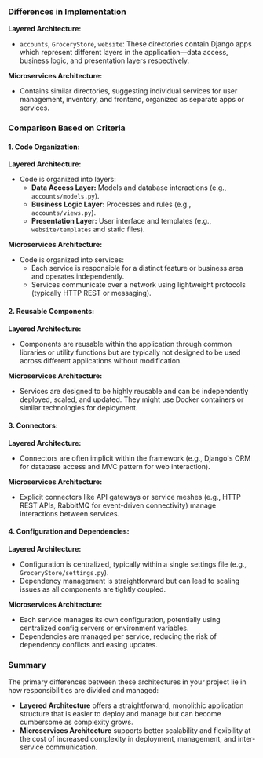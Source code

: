 ### Differences in Implementation

**Layered Architecture:**
- `accounts`, `GroceryStore`, `website`: These directories contain Django apps which represent different layers in the application—data access, business logic, and presentation layers respectively.

**Microservices Architecture:**
- Contains similar directories, suggesting individual services for user management, inventory, and frontend, organized as separate apps or services.

### Comparison Based on Criteria

#### 1. **Code Organization:**

**Layered Architecture:**
- Code is organized into layers:
  - **Data Access Layer:** Models and database interactions (e.g., `accounts/models.py`).
  - **Business Logic Layer:** Processes and rules (e.g., `accounts/views.py`).
  - **Presentation Layer:** User interface and templates (e.g., `website/templates` and static files).

**Microservices Architecture:**
- Code is organized into services:
  - Each service is responsible for a distinct feature or business area and operates independently.
  - Services communicate over a network using lightweight protocols (typically HTTP REST or messaging).

#### 2. **Reusable Components:**

**Layered Architecture:**
- Components are reusable within the application through common libraries or utility functions but are typically not designed to be used across different applications without modification.

**Microservices Architecture:**
- Services are designed to be highly reusable and can be independently deployed, scaled, and updated. They might use Docker containers or similar technologies for deployment.

#### 3. **Connectors:**

**Layered Architecture:**
- Connectors are often implicit within the framework (e.g., Django's ORM for database access and MVC pattern for web interaction).

**Microservices Architecture:**
- Explicit connectors like API gateways or service meshes (e.g., HTTP REST APIs, RabbitMQ for event-driven connectivity) manage interactions between services.

#### 4. **Configuration and Dependencies:**

**Layered Architecture:**
- Configuration is centralized, typically within a single settings file (e.g., `GroceryStore/settings.py`).
- Dependency management is straightforward but can lead to scaling issues as all components are tightly coupled.

**Microservices Architecture:**
- Each service manages its own configuration, potentially using centralized config servers or environment variables.
- Dependencies are managed per service, reducing the risk of dependency conflicts and easing updates.

### Summary

The primary differences between these architectures in your project lie in how responsibilities are divided and managed:

- **Layered Architecture** offers a straightforward, monolithic application structure that is easier to deploy and manage but can become cumbersome as complexity grows.
- **Microservices Architecture** supports better scalability and flexibility at the cost of increased complexity in deployment, management, and inter-service communication.

